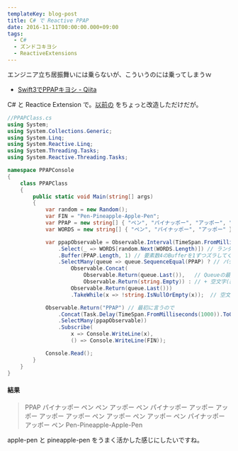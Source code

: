 ```yaml
---
templateKey: blog-post
title: C# で Reactive PPAP
date: 2016-11-11T00:00:00.000+09:00
tags:
  - C#
  - ズンドコキヨシ
  - ReactiveExtensions
---
```

エンジニア立ち居振舞いには乗らないが、こういうのには乗ってしまうｗ
<!--more-->

* [Swift3でPPAPキヨシ - Qiita](http://qiita.com/on0z/items/ef32f79bde5452a2ccec)

C# と Reactice Extension で。[以前の](http://qiita.com/amay077/items/85dfc4bd194f57c52c57) をちょっと改造しただけだが。

```csharp
//PPAPClass.cs
using System;
using System.Collections.Generic;
using System.Linq;
using System.Reactive.Linq;
using System.Threading.Tasks;
using System.Reactive.Threading.Tasks;

namespace PPAPConsole
{
    class PPAPClass
    {
        public static void Main(string[] args)
        {
            var random = new Random();
            var FIN = "Pen-Pineapple-Apple-Pen";
            var PPAP = new string[] { "ペン", "パイナッポー", "アッポー", "ペン" };
            var WORDS = new string[] { "ペン", "パイナッポー", "アッポー" };

            var ppapObservable = Observable.Interval(TimeSpan.FromMilliseconds(100))
                .Select(_ => WORDS[random.Next(WORDS.Length)]) // ランダムに
                .Buffer(PPAP.Length, 1) // 要素数4のBufferを1ずつズラしてく
                .SelectMany(queue => queue.SequenceEqual(PPAP) ? // パターンと一致したら…
                    Observable.Concat(
                        Observable.Return(queue.Last()),   // Queueの最後
                        Observable.Return(string.Empty)) : // + 空文字(終了判定用)
                    Observable.Return(queue.Last()))
                    .TakeWhile(x => !string.IsNullOrEmpty(x));  // 空文字になるまで繰り返す

            Observable.Return("PPAP") // 最初に言うので
                .Concat(Task.Delay(TimeSpan.FromMilliseconds(1000)).ToObservable() // なんとなく待つ
                .SelectMany(ppapObservable))
                .Subscribe(
                    x => Console.WriteLine(x),
                    () => Console.WriteLine(FIN));

            Console.Read();
        }
    }
}
```

#### 結果

> PPAP
パイナッポー
ペン
ペン
アッポー
ペン
パイナッポー
アッポー
アッポー
アッポー
アッポー
ペン
アッポー
ペン
アッポー
ペン
パイナッポー
アッポー
ペン
Pen-Pineapple-Apple-Pen


apple-pen と pineapple-pen をうまく活かした感じにしたいですね。
